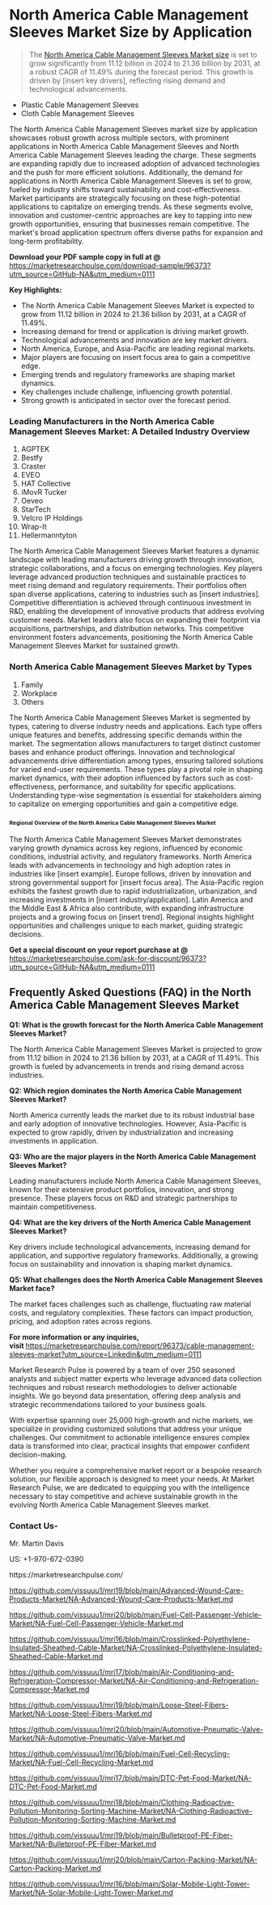 <h1>North America Cable Management Sleeves Market&nbsp;Size by Application</h1><blockquote><p>The <a href="https://marketresearchpulse.com/download-sample/96373?utm_source=GitHub-NA&amp;utm_medium=0111">North America Cable Management Sleeves Market size</a> is set to grow significantly from 11.12 billion in 2024 to 21.36 billion by 2031, at a robust CAGR of 11.49% during the forecast period. This growth is driven by [insert key drivers], reflecting rising demand and technological advancements.</p></blockquote><ul><li>Plastic Cable Management Sleeves<li> Cloth Cable Management Sleeves</li></ul><p>The North America Cable Management Sleeves market size by application showcases robust growth across multiple sectors, with prominent applications in North America Cable Management Sleeves and North America Cable Management Sleeves leading the charge. These segments are expanding rapidly due to increased adoption of advanced technologies and the push for more efficient solutions. Additionally, the demand for applications in North America Cable Management Sleeves is set to grow, fueled by industry shifts toward sustainability and cost-effectiveness. Market participants are strategically focusing on these high-potential applications to capitalize on emerging trends. As these segments evolve, innovation and customer-centric approaches are key to tapping into new growth opportunities, ensuring that businesses remain competitive. The market's broad application spectrum offers diverse paths for expansion and long-term profitability.</p><p><strong>Download your PDF sample copy in full at @ </strong><a href="https://marketresearchpulse.com/download-sample/96373?utm_source=GitHub-NA&amp;utm_medium=0111">https://marketresearchpulse.com/download-sample/96373?utm_source=GitHub-NA&amp;utm_medium=0111</a></p><p><strong>Key Highlights: </strong></p><ul><li>The North America Cable Management Sleeves Market is expected to grow from 11.12 billion in 2024 to 21.36 billion by 2031, at a CAGR of 11.49%.</li><li>Increasing demand for trend or application is driving market growth.</li><li>Technological advancements and innovation are key market drivers.</li><li>North America, Europe, and Asia-Pacific are leading regional markets.</li><li>Major players are focusing on insert focus area to gain a competitive edge.</li><li>Emerging trends and regulatory frameworks are shaping market dynamics.</li><li>Key challenges include challenge, influencing growth potential.</li><li>Strong growth is anticipated in sector over the forecast period.</li></ul><h3>Leading Manufacturers in the North America Cable Management Sleeves Market: A Detailed Industry Overview</h3><ol><li>AGPTEK</li><li>Bestfy</li><li>Craster</li><li>EVEO</li><li>HAT Collective</li><li>iMovR Tucker</li><li>Oeveo</li><li>StarTech</li><li>Velcro IP Holdings</li><li>Wrap-It</li><li>Hellermanntyton</li></ol><div class="flex max-w-full flex-col flex-grow"><div class="min-h-8 text-message flex w-full flex-col items-end gap-2 whitespace-normal break-words [.text-message+&amp;]:mt-5" dir="auto" data-message-author-role="assistant" data-message-id="fd8432e4-4910-450d-b182-61b7bfb0a01f" data-message-model-slug="gpt-4o"><div class="flex w-full flex-col gap-1 empty:hidden first:pt-[3px]"><div class="markdown prose w-full break-words dark:prose-invert light"><p>The North America Cable Management Sleeves Market features a dynamic landscape with leading manufacturers driving growth through innovation, strategic collaborations, and a focus on emerging technologies. Key players leverage advanced production techniques and sustainable practices to meet rising demand and regulatory requirements. Their portfolios often span diverse applications, catering to industries such as [insert industries]. Competitive differentiation is achieved through continuous investment in R&amp;D, enabling the development of innovative products that address evolving customer needs. Market leaders also focus on expanding their footprint via acquisitions, partnerships, and distribution networks. This competitive environment fosters advancements, positioning the North America Cable Management Sleeves Market for sustained growth.</p></div></div></div></div><h3>North America Cable Management Sleeves Market by Types</h3><ol><li>Family<li> Workplace<li> Others</li></ol><div class="flex max-w-full flex-col flex-grow"><div class="min-h-8 text-message flex w-full flex-col items-end gap-2 whitespace-normal break-words [.text-message+&amp;]:mt-5" dir="auto" data-message-author-role="assistant" data-message-id="084470be-0bb7-4664-bddf-5156b4f41249" data-message-model-slug="gpt-4o-mini"><div class="flex w-full flex-col gap-1 empty:hidden first:pt-[3px]"><div class="markdown prose w-full break-words dark:prose-invert light"><p>The North America Cable Management Sleeves Market is segmented by types, catering to diverse industry needs and applications. Each type offers unique features and benefits, addressing specific demands within the market. The segmentation allows manufacturers to target distinct customer bases and enhance product offerings. Innovation and technological advancements drive differentiation among types, ensuring tailored solutions for varied end-user requirements. These types play a pivotal role in shaping market dynamics, with their adoption influenced by factors such as cost-effectiveness, performance, and suitability for specific applications. Understanding type-wise segmentation is essential for stakeholders aiming to capitalize on emerging opportunities and gain a competitive edge.</p></div></div></div></div><h3><span style="font-size: 11px;">Regional Overview of the North America Cable Management Sleeves Market</span></h3><div class="flex max-w-full flex-col flex-grow"><div class="min-h-8 text-message flex w-full flex-col items-end gap-2 whitespace-normal break-words [.text-message+&amp;]:mt-5" dir="auto" data-message-author-role="assistant" data-message-id="e9038762-ce64-4e30-91c9-9bd413514231" data-message-model-slug="gpt-4o-mini"><div class="flex w-full flex-col gap-1 empty:hidden first:pt-[3px]"><div class="markdown prose w-full break-words dark:prose-invert light"><p>The North America Cable Management Sleeves Market demonstrates varying growth dynamics across key regions, influenced by economic conditions, industrial activity, and regulatory frameworks. North America leads with advancements in technology and high adoption rates in industries like [insert example]. Europe follows, driven by innovation and strong governmental support for [insert focus area]. The Asia-Pacific region exhibits the fastest growth due to rapid industrialization, urbanization, and increasing investments in [insert industry/application]. Latin America and the Middle East &amp; Africa also contribute, with expanding infrastructure projects and a growing focus on [insert trend]. Regional insights highlight opportunities and challenges unique to each market, guiding strategic decisions.</p></div></div></div></div><p><strong>Get a special discount on your report purchase at @ </strong><a href="https://marketresearchpulse.com/ask-for-discount/96373?utm_source=GitHub-NA&amp;utm_medium=0111">https://marketresearchpulse.com/ask-for-discount/96373?utm_source=GitHub-NA&amp;utm_medium=0111</a></p><h2>Frequently Asked Questions (FAQ) in the North America Cable Management Sleeves Market</h2><p><strong>Q1: What is the growth forecast for the North America Cable Management Sleeves Market?</strong></p><p>The North America Cable Management Sleeves Market is projected to grow from 11.12 billion in 2024 to 21.36 billion by 2031, at a CAGR of 11.49%. This growth is fueled by advancements in trends and rising demand across industries.</p><p><strong>Q2: Which region dominates the North America Cable Management Sleeves Market?</strong></p><p>North America currently leads the market due to its robust industrial base and early adoption of innovative technologies. However, Asia-Pacific is expected to grow rapidly, driven by industrialization and increasing investments in application.</p><p><strong>Q3: Who are the major players in the North America Cable Management Sleeves Market?</strong></p><p>Leading manufacturers include North America Cable Management Sleeves, known for their extensive product portfolios, innovation, and strong presence. These players focus on R&amp;D and strategic partnerships to maintain competitiveness.</p><p><strong>Q4: What are the key drivers of the North America Cable Management Sleeves Market?</strong></p><p>Key drivers include technological advancements, increasing demand for application, and supportive regulatory frameworks. Additionally, a growing focus on sustainability and innovation is shaping market dynamics.</p><p><strong>Q5: What challenges does the North America Cable Management Sleeves Market face?</strong></p><p>The market faces challenges such as challenge, fluctuating raw material costs, and regulatory complexities. These factors can impact production, pricing, and adoption rates across regions.</p><p><strong>For more information or any inquiries, visit&nbsp;</strong><a href="https://marketresearchpulse.com/report/96373/cable-management-sleeves-market?utm_source=Linkedin&utm_medium=0111">https://marketresearchpulse.com/report/96373/cable-management-sleeves-market?utm_source=Linkedin&utm_medium=0111</a></p><p>Market Research Pulse is powered by a team of over 250 seasoned analysts and subject matter experts who leverage advanced data collection techniques and robust research methodologies to deliver actionable insights. We go beyond data presentation, offering deep analysis and strategic recommendations tailored to your business goals.</p><p>With expertise spanning over 25,000 high-growth and niche markets, we specialize in providing customized solutions that address your unique challenges. Our commitment to actionable intelligence ensures complex data is transformed into clear, practical insights that empower confident decision-making.</p><p>Whether you require a comprehensive market report or a bespoke research solution, our flexible approach is designed to meet your needs. At Market Research Pulse, we are dedicated to equipping you with the intelligence necessary to stay competitive and achieve sustainable growth in the evolving North America Cable Management Sleeves market.</p><h3><strong>Contact Us-</strong></h3><p>Mr. Martin Davis</p><p>US: +1-970-672-0390</p><p>https://marketresearchpulse.com/</p><p><a href="https://github.com/vissuuu1/mri19/blob/main/Advanced-Wound-Care-Products-Market/NA-Advanced-Wound-Care-Products-Market.md">https://github.com/vissuuu1/mri19/blob/main/Advanced-Wound-Care-Products-Market/NA-Advanced-Wound-Care-Products-Market.md</a></p><p><a href="https://github.com/vissuuu1/mri20/blob/main/Fuel-Cell-Passenger-Vehicle-Market/NA-Fuel-Cell-Passenger-Vehicle-Market.md">https://github.com/vissuuu1/mri20/blob/main/Fuel-Cell-Passenger-Vehicle-Market/NA-Fuel-Cell-Passenger-Vehicle-Market.md</a></p><p><a href="https://github.com/vissuuu1/mri16/blob/main/Crosslinked-Polyethylene-Insulated-Sheathed-Cable-Market/NA-Crosslinked-Polyethylene-Insulated-Sheathed-Cable-Market.md">https://github.com/vissuuu1/mri16/blob/main/Crosslinked-Polyethylene-Insulated-Sheathed-Cable-Market/NA-Crosslinked-Polyethylene-Insulated-Sheathed-Cable-Market.md</a></p><p><a href="https://github.com/vissuuu1/mri17/blob/main/Air-Conditioning-and-Refrigeration-Compressor-Market/NA-Air-Conditioning-and-Refrigeration-Compressor-Market.md">https://github.com/vissuuu1/mri17/blob/main/Air-Conditioning-and-Refrigeration-Compressor-Market/NA-Air-Conditioning-and-Refrigeration-Compressor-Market.md</a></p><p><a href="https://github.com/vissuuu1/mri19/blob/main/Loose-Steel-Fibers-Market/NA-Loose-Steel-Fibers-Market.md">https://github.com/vissuuu1/mri19/blob/main/Loose-Steel-Fibers-Market/NA-Loose-Steel-Fibers-Market.md</a></p><p><a href="https://github.com/vissuuu1/mri20/blob/main/Automotive-Pneumatic-Valve-Market/NA-Automotive-Pneumatic-Valve-Market.md">https://github.com/vissuuu1/mri20/blob/main/Automotive-Pneumatic-Valve-Market/NA-Automotive-Pneumatic-Valve-Market.md</a></p><p><a href="https://github.com/vissuuu1/mri16/blob/main/Fuel-Cell-Recycling-Market/NA-Fuel-Cell-Recycling-Market.md">https://github.com/vissuuu1/mri16/blob/main/Fuel-Cell-Recycling-Market/NA-Fuel-Cell-Recycling-Market.md</a></p><p><a href="https://github.com/vissuuu1/mri17/blob/main/DTC-Pet-Food-Market/NA-DTC-Pet-Food-Market.md">https://github.com/vissuuu1/mri17/blob/main/DTC-Pet-Food-Market/NA-DTC-Pet-Food-Market.md</a></p><p><a href="https://github.com/vissuuu1/mri18/blob/main/Clothing-Radioactive-Pollution-Monitoring-Sorting-Machine-Market/NA-Clothing-Radioactive-Pollution-Monitoring-Sorting-Machine-Market.md">https://github.com/vissuuu1/mri18/blob/main/Clothing-Radioactive-Pollution-Monitoring-Sorting-Machine-Market/NA-Clothing-Radioactive-Pollution-Monitoring-Sorting-Machine-Market.md</a></p><p><a href="https://github.com/vissuuu1/mri19/blob/main/Bulletproof-PE-Fiber-Market/NA-Bulletproof-PE-Fiber-Market.md">https://github.com/vissuuu1/mri19/blob/main/Bulletproof-PE-Fiber-Market/NA-Bulletproof-PE-Fiber-Market.md</a></p><p><a href="https://github.com/vissuuu1/mri20/blob/main/Carton-Packing-Market/NA-Carton-Packing-Market.md">https://github.com/vissuuu1/mri20/blob/main/Carton-Packing-Market/NA-Carton-Packing-Market.md</a></p><p><a href="https://github.com/vissuuu1/mri16/blob/main/Solar-Mobile-Light-Tower-Market/NA-Solar-Mobile-Light-Tower-Market.md">https://github.com/vissuuu1/mri16/blob/main/Solar-Mobile-Light-Tower-Market/NA-Solar-Mobile-Light-Tower-Market.md</a></p>
